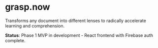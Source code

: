 # grasp.now
Transforms any document into different lenses to radically accelerate learning and comprehension.

**Status**: Phase 1 MVP in development - React frontend with Firebase auth complete.
